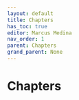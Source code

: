 ```yaml
---
layout: default
title: Chapters
has_toc: true
editor: Marcus Medina
nav_order: 1
parent: Chapters
grand_parent: None
---
```


# Chapters
